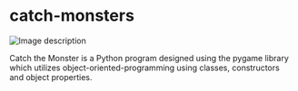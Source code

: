# catch-monsters

![Image description](https://imgur.com/sT9BCpv)

Catch the Monster is a Python program designed using the pygame library which utilizes object-oriented-programming using classes, constructors and object properties.
